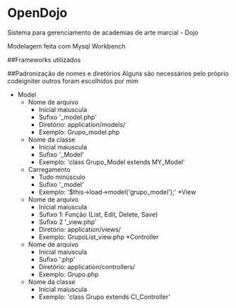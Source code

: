 # OpenDojo
Sistema para gerenciamento de academias de arte marcial - Dojo

Modelagem feita com Mysql Workbench

##Frameworks utilizados




##Padronização de nomes e diretórios
Alguns são necessários pelo próprio codeigniter outros foram escolhidos por mim


* Model
  * Nome de arquivo
    * Inicial maiuscula
    * Sufixo '_model.php'
    * Diretório: application/models/
    * Exemplo: Grupo_model.php
  * Nome da classe
    * Inicial maiuscula
    * Sufixo '_Model'
    * Exemplo: 'class Grupo_Model extends MY_Model'
  * Carregamento
    * Tudo minúsculo
    * Sufixo '_model'
    * Exemplo: '$this->load->model('grupo_model');'
*View
  * Nome de arquivo
    * Inicial maiuscula
    * Sufixo 1: Função (List, Edit, Delete, Save)
    * Sufixo 2 '_view.php'
    * Diretório: application/views/
    * Exemplo: GrupoList_view.php
*Controller
  * Nome de arquivo
    * Inicial maiuscula
    * Sufixo '.php'
    * Diretório: application/controllers/
    * Exemplo: Grupo.php
  * Nome da classe
    * Inicial maiuscula
    * Exemplo: 'class Grupo extends CI_Controller'


